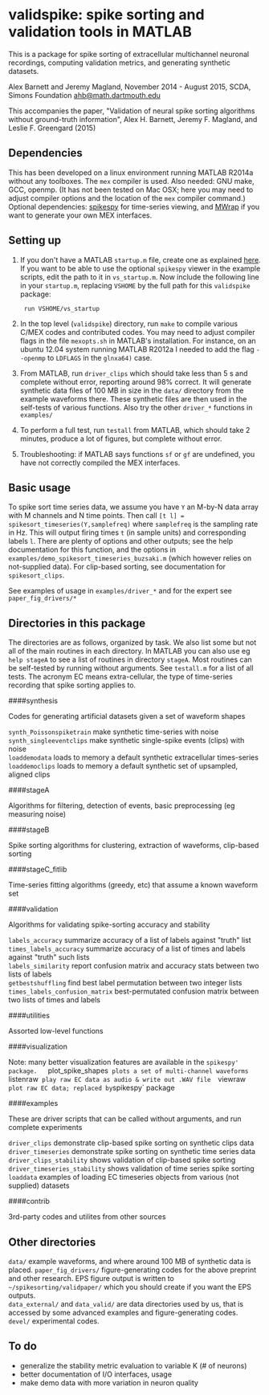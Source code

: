 # validspike: spike sorting and validation tools in MATLAB

This is a package for spike sorting of extracellular multichannel neuronal recordings, computing validation metrics, and generating synthetic datasets.

  Alex Barnett and Jeremy Magland, November 2014 - August 2015, SCDA, Simons Foundation
  ahb@math.dartmouth.edu

This accompanies the paper, "Validation of neural spike sorting algorithms without ground-truth information", Alex H. Barnett, Jeremy F. Magland, and Leslie F. Greengard (2015)

## Dependencies

This has been developed on a linux environment running MATLAB R2014a without any toolboxes.
The `mex` compiler is used. Also needed: GNU make, GCC, openmp.
(It has not been tested on Mac OSX; here you may need to adjust compiler options and the location of the `mex` compiler command.)
Optional dependencies: [spikespy](https://github.com/magland/spikespy) for time-series viewing, and
[MWrap](http://www.cs.cornell.edu/~bindel/sw/mwrap/) if you want to generate your own MEX interfaces.

## Setting up

1. If you don't have a MATLAB `startup.m` file, create one as explained [here](http://www.mathworks.com/help/matlab/ref/startup.html). If you want to be able to use the optional `spikespy` viewer in the example scripts, edit the path to it in `vs_startup.m`. Now include the following line in your `startup.m`, replacing `VSHOME` by the full path for this `validspike` package:

        run VSHOME/vs_startup

1. In the top level (`validspike`) directory, run `make` to compile various C/MEX codes and contributed codes. You may need to adjust compiler flags in the file `mexopts.sh` in MATLAB's installation. For instance, on an ubuntu 12.04 system running MATLAB R2012a I needed to add the flag `--openmp` to `LDFLAGS` in the `glnxa64)` case.

1. From MATLAB, run `driver_clips` which should take less than 5 s and complete without error, reporting around 98% correct. It will generate synthetic data files of 100 MB in size in the `data/` directory from the example waveforms there. These synthetic files are then used in the self-tests of various functions. Also try the other `driver_*` functions in `examples/`

1. To perform a full test, run `testall` from MATLAB, which should take 2 minutes, produce a lot of figures, but complete without error.

1. Troubleshooting: if MATLAB says functions `sf` or `gf` are undefined, you have not correctly compiled the MEX interfaces.

## Basic usage

To spike sort time series data, we assume you have `Y` an M-by-N data array with M channels and N time points. Then call `[t l] = spikesort_timeseries(Y,samplefreq)` where `samplefreq` is the sampling rate in Hz. This will output firing times `t` (in sample units) and corresponding labels `l`. There are plenty of options and other outputs; see the help documentation for this function, and the options in `examples/demo_spikesort_timeseries_buzsaki.m` (which however relies on not-supplied data). For clip-based sorting, see documentation for `spikesort_clips`.

See examples of usage in `examples/driver_*` and for the expert see `paper_fig_drivers/*`


## Directories in this package

The directories are as follows, organized by task. We also list some but not all of the main routines in each directory.
In MATLAB you can also use eg `help stageA` to see a list of routines in directory `stageA`.
Most routines can be self-tested by running without arguments. See `testall.m` for a list of all tests.
The acronym EC means extra-cellular, the type of time-series recording that spike sorting
applies to.

####synthesis

Codes for generating artificial datasets given a set of waveform shapes

`synth_Poissonspiketrain` make synthetic time-series with noise  
`synth_singleeventclips`  make synthetic single-spike events (clips) with noise  
`loaddemodata`  loads to memory a default synthetic extracellular times-series  
`loaddemoclips` loads to memory a default synthetic set of upsampled, aligned clips  


####stageA

Algorithms for filtering, detection of events, basic preprocessing (eg measuring noise)

####stageB

Spike sorting algorithms for clustering, extraction of waveforms, clip-based sorting

####stageC_fitlib

Time-series fitting algorithms (greedy, etc) that assume a known waveform set

####validation

Algorithms for validating spike-sorting accuracy and stability

`labels_accuracy`    summarize accuracy of a list of labels against "truth" list  
`times_labels_accuracy`    summarize accuracy of a list of times and labels against "truth" such lists  
`labels_similarity`  report confusion matrix and accuracy stats between two lists of labels  
`getbestshuffling`  find best label permutation between two integer lists  
`times_labels_confusion_matrix`  best-permutated confusion matrix between two lists of times and labels  

####utilities

Assorted low-level functions  

####visualization

Note: many better visualization features are available in the `spikespy' package.  
`plot_spike_shapes`  plots a set of multi-channel waveforms  
`listenraw`  play raw EC data as audio & write out .WAV file  
`viewraw`  plot raw EC data; replaced by `spikespy` package

####examples

These are driver scripts that can be called without arguments, and run complete experiments

`driver_clips`  demonstrate clip-based spike sorting on synthetic clips data  
`driver_timeseries`  demonstrate spike sorting on synthetic time series data  
`driver_clips_stability`  shows validation of clip-based spike sorting  
`driver_timeseries_stability`  shows validation of time series spike sorting  
`loaddata`  examples of loading EC timeseries objects from various (not supplied) datasets  

####contrib

3rd-party codes and utilites from other sources

## Other directories

`data/`  example waveforms, and where around 100 MB of synthetic data is placed. 
`paper_fig_drivers/` figure-generating codes for the above preprint and other research. EPS figure output is written to `~/spikesorting/validpaper/` which you should create if you want the EPS outputs.  
`data_external/` and `data_valid/`  are data directories used by us, that is accessed by some advanced examples and figure-generating codes. 
`devel/`  experimental codes. 

## To do

* generalize the stability metric evaluation to variable K (# of neurons)
* better documentation of I/O interfaces, usage
* make demo data with more variation in neuron quality
